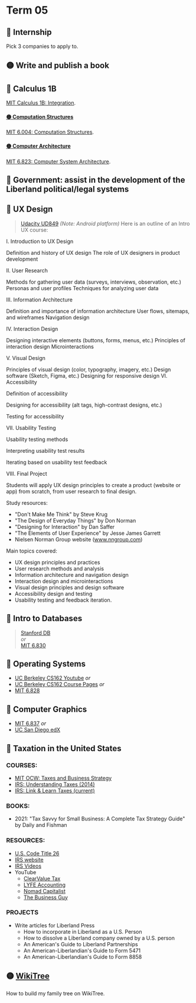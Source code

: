 # Term 05
## 🔴 Internship
Pick 3 companies to apply to.

## 🟡 Write and publish a book

## 🔴 Calculus 1B
[MIT Calculus 1B: Integration](https://openlearninglibrary.mit.edu/courses/course-v1:MITx+18.01.2x+3T2019/about).

#### [🟡 Computation Structures](./computation-structures)

[MIT 6.004: Computation Structures](https://ocw.mit.edu/courses/6-004-computation-structures-spring-2017/pages/syllabus/). 

#### [🟡 Computer Architecture](./computer-architecture)
 
[MIT 6.823: Computer System Architecture](https://ocw.mit.edu/courses/6-823-computer-system-architecture-fall-2005/pages/syllabus/).

## 🔴 Government: assist in the development of the Liberland political/legal systems

## 🔴 UX Design
> [Udacity UD849](https://www.udacity.com/course/ux-design-for-mobile-developers--ud849) *(Note: Android platform)*
Here is an outline of an Intro UX course:

I. Introduction to UX Design

Definition and history of UX design
The role of UX designers in product development

II. User Research

Methods for gathering user data (surveys, interviews, observation, etc.)
Personas and user profiles
Techniques for analyzing user data

III. Information Architecture

Definition and importance of information architecture
User flows, sitemaps, and wireframes
Navigation design

IV. Interaction Design

Designing interactive elements (buttons, forms, menus, etc.)
Principles of interaction design
Microinteractions

V. Visual Design

Principles of visual design (color, typography, imagery, etc.)
Design software (Sketch, Figma, etc.)
Designing for responsive design
VI. Accessibility

Definition of accessibility

Designing for accessibility (alt tags, high-contrast designs, etc.)

Testing for accessibility

VII. Usability Testing

Usability testing methods

Interpreting usability test results

Iterating based on usability test feedback

VIII. Final Project

Students will apply UX design principles to create a product (website or app) from scratch, from user research to final design.

Study resources:
* "Don't Make Me Think" by Steve Krug
* "The Design of Everyday Things" by Don Norman
* "Designing for Interaction" by Dan Saffer
* "The Elements of User Experience" by Jesse James Garrett
* Nielsen Norman Group website (www.nngroup.com)

Main topics covered:

* UX design principles and practices 
* User research methods and analysis
* Information architecture and navigation design
* Interaction design and microinteractions
* Visual design principles and design software
* Accessibility design and testing
* Usability testing and feedback iteration.

## 🔴 Intro to Databases
> [Stanford DB](https://cs.stanford.edu/people/widom/DB-mooc.html)  
> *or*  
> [MIT 6.830](http://ocw.mit.edu/courses/electrical-engineering-and-computer-science/6-830-database-systems-fall-2010/)

## 🔴 Operating Systems
* [UC Berkeley CS162 Youtube](https://www.youtube.com/playlist?list=PL3A5075EC94726781&feature=plcp) *or*
* [UC Berkeley CS162 Course Pages](https://inst.eecs.berkeley.edu/~cs162/archives.html) *or*  
* [MIT 6.828](http://ocw.mit.edu/courses/electrical-engineering-and-computer-science/6-828-operating-system-engineering-fall-2012/)

## 🔴 Computer Graphics
* [MIT 6.837](http://ocw.mit.edu/courses/electrical-engineering-and-computer-science/6-837-computer-graphics-fall-2012/) *or*  
* [UC San Diego edX](https://www.edx.org/course/computer-graphics-uc-san-diegox-cse167x)

## 🔴 Taxation in the United States
### COURSES:
* [MIT OCW: Taxes and Business Strategy](https://ocw.mit.edu/courses/15-518-taxes-and-business-strategy-fall-2002/)
* [IRS: Understanding Taxes (2014)](https://apps.irs.gov/app/understandingTaxes/index.jsp)
* [IRS: Link & Learn Taxes (current)](https://www.irs.gov/individuals/link-learn-taxes)
### BOOKS:
* 2021: "Tax Savvy for Small Business: A Complete Tax Strategy Guide" by Daily and Fishman
### RESOURCES:
* [U.S. Code Title 26](https://www.law.cornell.edu/uscode/text/26)
* [IRS website](https://www.irs.gov/forms-instructions)
* [IRS Videos](https://www.irsvideos.gov/)
* YouTube
  * [ClearValue Tax](https://www.youtube.com/@clearvaluetax9382)
  * [LYFE Accounting](https://www.youtube.com/@LYFEAccounting)
  * [Nomad Capitalist](https://www.youtube.com/@nomadcapitalist)
  * [The Business Guy](https://www.youtube.com/@TheBusinessGuy)
### PROJECTS
* Write articles for Liberland Press
  * How to incorporate in Liberland as a U.S. Person
  * How to dissolve a Liberland company owned by a U.S. person
  * An American's Guide to Liberland Partnerships
  * An American-Liberlandian's Guide to Form 5471
  * An American-Liberlandian's Guide to Form 8858
  
## 🟡 [WikiTree](./WikiTree)
How to build my family tree on WikiTree. 


